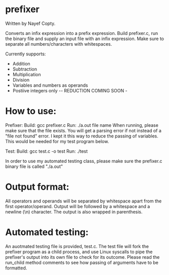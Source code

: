 prefixer
========

Written by Nayef Copty.

Converts an infix expression into a prefix expression.
Build prefixer.c, run the binary file and supply an input file with an infix expression. Make sure to separate all numbers/characters with whitespaces.

Currently supports:
- Addition
- Subtraction
- Multiplication
- Division
- Variables and numbers as operands
- Postiive integers only
-- REDUCTION COMING SOON -

How to use:
===========
Prefixer:
Build: gcc prefixer.c
Run: ./a.out file name
When running, please make sure that the file exists. You will get a parsing error if not instead of a "file not found" error.
I kept it this way to reduce the passing of variables. This would be needed for my test program below.

Test:
Build: gcc test.c -o test
Run: ./test

In order to use my automated testing class, please make sure the prefixer.c binary file is called "./a.out"

Output format:
==============
All operators and operands will be separated by whitespace apart from the first operator/operand. Output will be followed by a whitespace and a newline (\n) character. The output is also wrapped in parenthesis.

Automated testing:
==================
An auotmated testing file is provided, test.c. The test file will fork the prefixer program as a child process, and use Linux syscalls to pipe the prefixer's output
into its own file to check for its outcome. Please read the run_child method comments to see how passing of arguments have to be formatted.